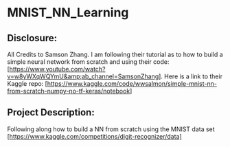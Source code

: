 # MNIST_NN_Learning

## Disclosure:
All Credits to Samson Zhang. I am following their tutorial as to how to build a simple neural network from scratch and using their code: [https://www.youtube.com/watch?v=w8yWXqWQYmU&amp;ab_channel=SamsonZhang]. Here is a link to their Kaggle repo: [https://www.kaggle.com/code/wwsalmon/simple-mnist-nn-from-scratch-numpy-no-tf-keras/notebook]


## Project Description:

Following along how to build a NN from scratch using the MNIST data set [https://www.kaggle.com/competitions/digit-recognizer/data]

